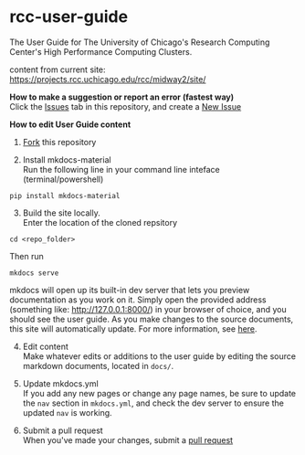# rcc-user-guide
The User Guide for The University of Chicago's Research Computing Center's High Performance Computing Clusters.

content from current site: https://projects.rcc.uchicago.edu/rcc/midway2/site/   

**How to make a suggestion or report an error (fastest way)**  
Click the [Issues](https://github.com/rcc-uchicago/user-guide/issues) tab in this repository, and create a [New Issue](https://github.com/rcc-uchicago/user-guide/issues/new)


**How to edit User Guide content**

1. [Fork](https://docs.github.com/en/get-started/quickstart/fork-a-repo) this repository  

2. Install mkdocs-material   
Run the following line in your command line inteface (terminal/powershell)  
```
pip install mkdocs-material
```

3. Build the site locally.  
Enter the location of the cloned repsitory
```
cd <repo_folder>
```

Then run
```
mkdocs serve
```
mkdocs will open up its built-in dev server that lets you preview documentation as you work on it. Simply open the provided address (something like: http://127.0.0.1:8000/) in your browser of choice, and you should see the user guide. As you make changes to the source documents, this  site will automatically update.  For more information, see [here](https://www.mkdocs.org/getting-started/).  

4. Edit content  
Make whatever edits or additions to the user guide by editing the source markdown documents, located in `docs/`. 
5. Update mkdocs.yml  
If you add any new pages or change any page names, be sure to update the `nav` section in `mkdocs.yml`, and check the dev server to ensure the updated `nav` is working.

6. Submit a pull request  
When you've made your changes, submit a [pull request](https://docs.github.com/en/pull-requests/collaborating-with-pull-requests/proposing-changes-to-your-work-with-pull-requests/creating-a-pull-request-from-a-fork)
